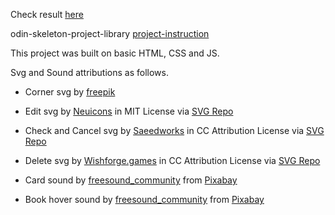 Check result [here](https://eudooyoung.github.io/odin-skeleton-project-library/)

odin-skeleton-project-library [project-instruction](https://www.theodinproject.com/lessons/node-path-javascript-library)

This project was built on basic HTML, CSS and JS.

Svg and Sound attributions as follows.

- Corner svg by [freepik](https://www.freepik.com/free-vector/hand-drawn-ornaments_764539.htm#fromView=image_search_similar&page=1&position=2&uuid=3a9c3665-be5d-44ff-a230-abcecd098d0b&query=decorative+corner+svg)

- Edit svg by <a href="https://github.com/neuicons/neu?ref=svgrepo.com" target="_blank">Neuicons</a> in MIT License via <a href="https://www.svgrepo.com/" target="_blank">SVG Repo</a>

- Check and Cancel svg by <a href="https://dribbble.com/saeedworks?ref=svgrepo.com" target="_blank">Saeedworks</a> in CC Attribution License via <a href="https://www.svgrepo.com/" target="_blank">SVG Repo</a>

- Delete svg by <a href="https://www.wishforge.games/?ref=svgrepo.com" target="_blank">Wishforge.games</a> in CC Attribution License via <a href="https://www.svgrepo.com/" target="_blank">SVG Repo</a>

- Card sound by <a href="https://pixabay.com/users/freesound_community-46691455/?utm_source=link-attribution&utm_medium=referral&utm_campaign=music&utm_content=35956">freesound_community</a> from <a href="https://pixabay.com//?utm_source=link-attribution&utm_medium=referral&utm_campaign=music&utm_content=35956">Pixabay</a>

- Book hover sound by <a href="https://pixabay.com/users/freesound_community-46691455/?utm_source=link-attribution&utm_medium=referral&utm_campaign=music&utm_content=87381">freesound_community</a> from <a href="https://pixabay.com/sound-effects//?utm_source=link-attribution&utm_medium=referral&utm_campaign=music&utm_content=87381">Pixabay</a>

